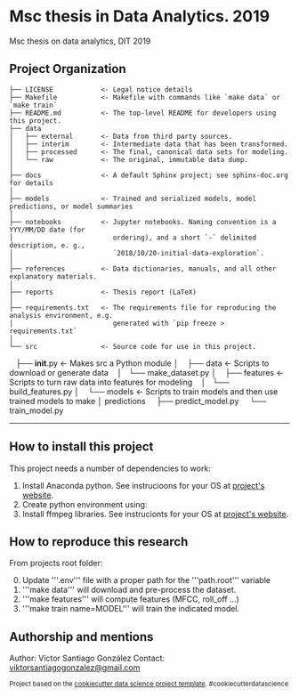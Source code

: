 Msc thesis in Data Analytics. 2019
==================================

Msc thesis on data analytics, DIT 2019

Project Organization
--------------------

    ├── LICENSE            <- Legal notice details
    ├── Makefile           <- Makefile with commands like `make data` or `make train`
    ├── README.md          <- The top-level README for developers using this project.
    ├── data
    │   ├── external       <- Data from third party sources.
    │   ├── interim        <- Intermediate data that has been transformed.
    │   ├── processed      <- The final, canonical data sets for modeling.
    │   └── raw            <- The original, immutable data dump.
    │
    ├── docs               <- A default Sphinx project; see sphinx-doc.org for details
    │
    ├── models             <- Trained and serialized models, model predictions, or model summaries
    │
    ├── notebooks          <- Jupyter notebooks. Naming convention is a YYY/MM/DD date (for 
    │                         ordering), and a short `-` delimited description, e. g.,  
    │                         `2018/10/20-initial-data-exploration`.
    │
    ├── references         <- Data dictionaries, manuals, and all other explanatory materials.
    │
    ├── reports            <- Thesis report (LaTeX)
    │
    ├── requirements.txt   <- The requirements file for reproducing the analysis environment, e.g.
    │                         generated with `pip freeze > requirements.txt`
    │
    └── src                <- Source code for use in this project.
     ├── __init__.py       <- Makes src a Python module
     │
     ├── data              <- Scripts to download or generate data
     │   └── make_dataset.py
     │
     ├── features          <- Scripts to turn raw data into features for modeling
     │   └── build_features.py
     │
     └── models           <- Scripts to train models and then use trained models to make
      │                      predictions
      ├── predict_model.py
      └── train_model.py

--------

How to install this project
---------------------------

This project needs a number of dependencies to work:

1. Install Anaconda python. See instrucioons for your OS at [project's website](https://www.anaconda.com/).
2. Create python environment using: 
3. Install ffmpeg libraries. See instrucionts for your OS at [project's website](https://www.ffmpeg.org/).


How to reproduce this research
------------------------------

From projects root folder: 

0. Update '''.env''' file with a proper path for the '''path.root''' variable
1. '''make data''' will download and pre-process the dataset.
2. '''make features''' will compute features (MFCC, roll_off ...)
3. '''make train name=MODEL''' will train the indicated model.

Authorship and mentions
-----------------------

Author: Víctor Santiago González
Contact: viktorsantiagogonzalez@gmail.com

<p>
  <small>
    Project based on the <a target="_blank" href="https://drivendata.github.io/cookiecutter-data-science/">cookiecutter data science project template</a>. #cookiecutterdatascience
  </small>
</p>
